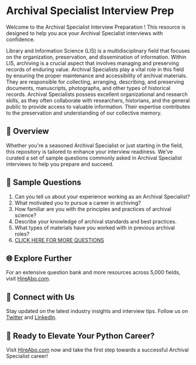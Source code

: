 # Archival Specialist Interview Prep

Welcome to the Archival Specialist Interview Preparation ! This resource is designed to help you ace your Archival Specialist interviews with confidence.

Library and Information Science (LIS) is a multidisciplinary field that focuses on the organization, preservation, and dissemination of information. Within LIS, archiving is a crucial aspect that involves managing and preserving records of enduring value. Archival Specialists play a vital role in this field by ensuring the proper maintenance and accessibility of archival materials. They are responsible for collecting, arranging, describing, and preserving documents, manuscripts, photographs, and other types of historical records. Archival Specialists possess excellent organizational and research skills, as they often collaborate with researchers, historians, and the general public to provide access to valuable information. Their expertise contributes to the preservation and understanding of our collective memory.

## 🚀 Overview

Whether you're a seasoned Archival Specialist or just starting in the field, this repository is tailored to enhance your interview readiness. We've curated a set of sample questions commonly asked in Archival Specialist interviews to help you prepare and succeed.

## 📝 Sample Questions

1. Can you tell us about your experience working as an Archival Specialist?
2. What motivated you to pursue a career in archiving?
3. How familiar are you with the principles and practices of archival science?
4. Describe your knowledge of archival standards and best practices.
5. What types of materials have you worked with in previous archival roles?
6. [CLICK HERE FOR MORE QUESTIONS](https://hireabo.com/job/18_2_2/Archival%20Specialist)

## 🌐 Explore Further

For an extensive question bank and more resources across 5,000 fields, visit [HireAbo.com](https://www.hireabo.com).

## 📱 Connect with Us

Stay updated on the latest industry insights and interview tips. Follow us on [Twitter](https://twitter.com/hireabo) and [LinkedIn](https://www.linkedin.com/in/hire-abo-3609972a8/).

## 🚀 Ready to Elevate Your Python Career?

Visit [HireAbo.com](https://www.hireabo.com) now and take the first step towards a successful Archival Specialist career!